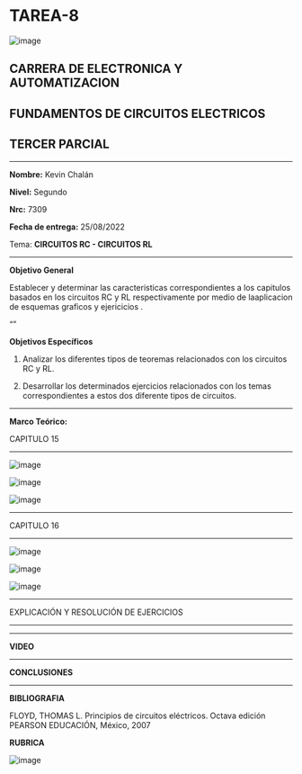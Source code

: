# TAREA-8
![image](https://user-images.githubusercontent.com/105686218/169063263-fec46540-3f80-4755-af10-c6e466470348.png)        

## CARRERA DE ELECTRONICA Y AUTOMATIZACION

## FUNDAMENTOS DE CIRCUITOS ELECTRICOS

## TERCER PARCIAL

***

**Nombre:** Kevin Chalán

**Nivel:** Segundo

**Nrc:** 7309

**Fecha de entrega:** 25/08/2022

Tema: **CIRCUITOS RC - CIRCUITOS RL** 


***

**Objetivo General**

Establecer y determinar las caracteristicas correspondientes a los capitulos basados en los circuitos RC y RL respectivamente por medio de laaplicacion de esquemas graficos y ejericicios .


“” 

**Objetivos Específicos**

1. Analizar los diferentes tipos de teoremas relacionados con los circuitos RC y RL.

2. Desarrollar los determinados ejercicios relacionados con los temas correspondientes a estos dos diferente tipos de circuitos. 


***

**Marco Teórico:** 

CAPITULO 15

***

![image](https://user-images.githubusercontent.com/105686218/186658044-2a1e4944-fcb9-4fc4-b745-7ead23823374.png)

![image](https://user-images.githubusercontent.com/105686218/186658103-a32da291-a2af-41bb-9ce9-d8d16bd256dd.png)

![image](https://user-images.githubusercontent.com/105686218/186658167-d4a58e78-e0bd-4c08-a1e3-c997ef094611.png)


***


CAPITULO 16


***

![image](https://user-images.githubusercontent.com/105686218/186658210-834a94fd-bebc-4f88-93fb-521567a80217.png)

![image](https://user-images.githubusercontent.com/105686218/186658252-b36d94ea-0829-423b-9459-ea203b293b68.png)

![image](https://user-images.githubusercontent.com/105686218/186658313-8948cced-a7f1-4135-b12d-7094a2c56d01.png)





***

EXPLICACIÓN Y RESOLUCIÓN DE EJERCICIOS

***





***

**VIDEO**
 
 

***

**CONCLUSIONES**


***
**BIBLIOGRAFIA**

FLOYD, THOMAS L. Principios de circuitos eléctricos. Octava edición PEARSON EDUCACIÓN, México, 2007


**RUBRICA**

![image](https://user-images.githubusercontent.com/105686218/170417682-7df1fcc8-cec2-4118-b131-0e309e11c01e.png)
